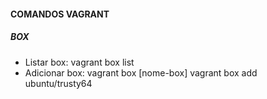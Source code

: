 #### COMANDOS VAGRANT

##### BOX
- Listar box: vagrant box list
- Adicionar box: vagrant box [nome-box] vagrant box add ubuntu/trusty64
